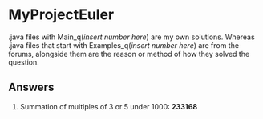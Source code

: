 # MyProjectEuler

.java files with Main_q(*insert number here*) are my own solutions.
Whereas .java files that start with Examples_q(*insert number here*) are from the forums, alongside them are the reason or method of how they solved the question.

<h2> Answers </h2>

<ol>
<li>Summation of multiples of 3 or 5 under 1000:  <strong>233168</strong></li>
</ol>
